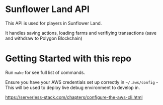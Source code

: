 # Sunflower Land API

This API is used for players in Sunflower Land.

It handles saving actions, loading farms and verifiying transactions (save and withdraw to Polygon Blockchain)

# Getting Started with this repo

Run `make` for see full list of commands.

Ensure you have your AWS credentials set up correctly in `~/.aws/config` - This will be used to deploy live debug environment to develop in.

https://serverless-stack.com/chapters/configure-the-aws-cli.html

